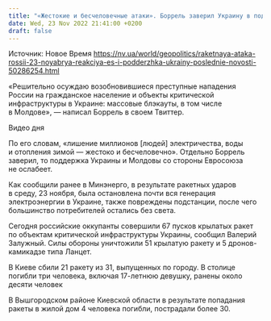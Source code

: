 ```yaml
---
title: "«Жестокие и бесчеловечные атаки». Боррель заверил Украину в поддержке ЕС на фоне нового массированного удара"
date: Wed, 23 Nov 2022 21:41:00 +0200
draft: false
---
```

Источник: Новое Время https://nv.ua/world/geopolitics/raketnaya-ataka-rossii-23-noyabrya-reakciya-es-i-podderzhka-ukrainy-poslednie-novosti-50286254.html


«Решительно осуждаю возобновившиеся преступные нападения России на гражданское население и объекты критической инфраструктуры в Украине: массовые блэкауты, в том числе в Молдове», — написал Боррель в своем Твиттер.

 Видео дня   

По его словам, «лишение миллионов [людей] электричества, воды и отопления зимой — жестоко и бесчеловечно». Отдельно Боррель заверил, то поддержка Украины и Молдовы со стороны Евросоюза не ослабеет.

Как сообщили ранее в Минэнерго, в результате ракетных ударов в среду, 23 ноября, была остановлена почти вся генерация электроэнергии в Украине, также повреждены подстанции, после чего большинство потребителей остались без света.

Сегодня российские оккупанты совершили 67 пусков крылатых ракет по объектам критической инфраструктуры Украины, сообщил Валерий Залужный. Силы обороны уничтожили 51 крылатую ракету и 5 дронов-камикадзе типа Ланцет.

В Киеве сбили 21 ракету из 31, выпущенных по городу. В столице погибли три человека, включая 17-летнюю девушку, ранены около десяти человек

В Вышгородском районе Киевской области в результате попадания ракеты в жилой дом 4 человека погибли, пострадали более 30.
